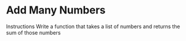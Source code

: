 # Add Many Numbers

Instructions
Write a function that takes a list of numbers and returns the sum of those numbers


